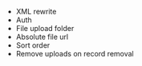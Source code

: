 * XML rewrite
* Auth
* File upload folder
* Absolute file url
* Sort order
* Remove uploads on record removal
